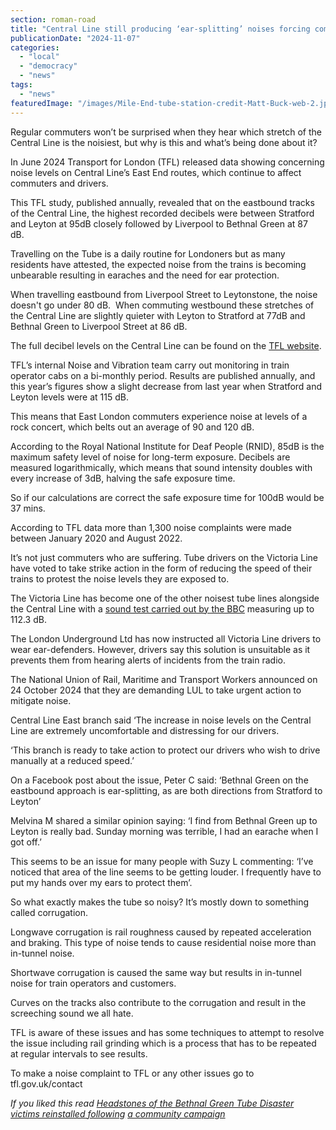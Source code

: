 ```yaml
---
section: roman-road
title: "Central Line still producing ‘ear-splitting’ noises forcing commuters to cover their ears and drivers to go slower"
publicationDate: "2024-11-07"
categories: 
  - "local"
  - "democracy"
  - "news"
tags: 
  - "news"
featuredImage: "/images/Mile-End-tube-station-credit-Matt-Buck-web-2.jpg"
---
```


Regular commuters won’t be surprised when they hear which stretch of the Central Line is the noisiest, but why is this and what’s being done about it?

In June 2024 Transport for London (TFL) released data showing concerning noise levels on Central Line’s East End routes, which continue to affect commuters and drivers. 

This TFL study, published annually, revealed that on the eastbound tracks of the Central Line, the highest recorded decibels were between Stratford and Leyton at 95dB closely followed by Liverpool to Bethnal Green at 87 dB.  

Travelling on the Tube is a daily routine for Londoners but as many residents have attested, the expected noise from the trains is becoming unbearable resulting in earaches and the need for ear protection. 

When travelling eastbound from Liverpool Street to Leytonstone, the noise doesn't go under 80 dB.  When commuting westbound these stretches of the Central Line are slightly quieter with Leyton to Stratford at 77dB and Bethnal Green to Liverpool Street at 86 dB. 

The full decibel levels on the Central Line can be found on the [TFL website](https://tfl.gov.uk/corporate/transparency/freedom-of-information/foi-request-detail?referenceId=FOI-1231-2425).

TFL’s internal Noise and Vibration team carry out monitoring in train operator cabs on a bi-monthly period. Results are published annually, and this year’s figures show a slight decrease from last year when Stratford and Leyton levels were at 115 dB.  

This means that East London commuters experience noise at levels of a rock concert, which belts out an average of 90 and 120 dB. 

According to the Royal National Institute for Deaf People (RNID), 85dB is the maximum safety level of noise for long-term exposure. Decibels are measured logarithmically, which means that sound intensity doubles with every increase of 3dB, halving the safe exposure time. 

So if our calculations are correct the safe exposure time for 100dB would be 37 mins. 

According to TFL data more than 1,300 noise complaints were made between January 2020 and August 2022. 

It’s not just commuters who are suffering. Tube drivers on the Victoria Line have voted to take strike action in the form of reducing the speed of their trains to protest the noise levels they are exposed to. 

The Victoria Line has become one of the other noisest tube lines alongside the Central Line with a [sound test carried out by the BBC](https://www.bbc.co.uk/news/articles/ced0d869e13o) measuring up to 112.3 dB. 

The London Underground Ltd has now instructed all Victoria Line drivers to wear ear-defenders. However, drivers say this solution is unsuitable as it prevents them from hearing alerts of incidents from the train radio. 

The National Union of Rail, Maritime and Transport Workers announced on 24 October 2024 that they are demanding LUL to take urgent action to mitigate noise. 

Central Line East branch said ‘The increase in noise levels on the Central Line are extremely uncomfortable and distressing for our drivers.

‘This branch is ready to take action to protect our drivers who wish to drive manually at a reduced speed.’ 

On a Facebook post about the issue, Peter C said: ‘Bethnal Green on the eastbound approach is ear-splitting, as are both directions from Stratford to Leyton’ 

Melvina M shared a similar opinion saying: ‘I find from Bethnal Green up to Leyton is really bad. Sunday morning was terrible, I had an earache when I got off.’ 

This seems to be an issue for many people with Suzy L commenting: ‘I’ve noticed that area of the line seems to be getting louder. I frequently have to put my hands over my ears to protect them’.  

So what exactly makes the tube so noisy? It’s mostly down to something called corrugation.

Longwave corrugation is rail roughness caused by repeated acceleration and braking. This type of noise tends to cause residential noise more than in-tunnel noise. 

Shortwave corrugation is caused the same way but results in in-tunnel noise for train operators and customers. 

Curves on the tracks also contribute to the corrugation and result in the screeching sound we all hate. 

TFL is aware of these issues and has some techniques to attempt to resolve the issue including rail grinding which is a process that has to be repeated at regular intervals to see results. 

To make a noise complaint to TFL or any other issues go to tfl.gov.uk/contact

_If you liked this read [Headstones of the Bethnal Green Tube Disaster victims reinstalled following](https://bethnalgreenlondon.co.uk/tube-disaster-headstones-saved-new-memorial-garden/) [a community campaign](https://bethnalgreenlondon.co.uk/tube-disaster-headstones-saved-new-memorial-garden/)_

